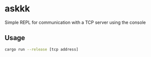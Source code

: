 # askkk
Simple REPL for communication with a TCP server using the console

## Usage
```sh
cargo run --release [tcp address]
```
